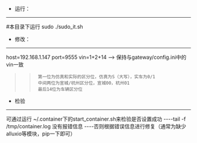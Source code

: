 * 运行：
----
#本目录下运行 sudo ./sudo_it.sh

* 修改：
----
host=192.168.1.147
port=9555
vin=1+2+14  --> 保持与gateway/config.ini中的vin一致
>>	    第一位为仿真和实际的区分位，仿真为S（大写），实车为0/1
>>	    中间两位为宣城/杭州区分位，宣城00，杭州01
>>	    最后14位为车辆区分位

* 检验
----
可通过运行 ~/.container下的start_container.sh来检验是否设置成功
	----tail -f /tmp/container.log 没有报错信息
	----否则根据错误信息进行修复（通常为缺少alluxio等模块，pip一下即可）
